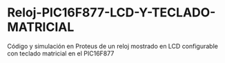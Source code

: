 # Reloj-PIC16F877-LCD-Y-TECLADO-MATRICIAL
Código y simulación en Proteus de un reloj mostrado en LCD configurable con teclado matricial en el PIC16F877
